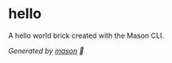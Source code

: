 # hello

A hello world brick created with the Mason CLI.

_Generated by [mason][1] 🧱_

[1]: https://github.com/felangel/mason
